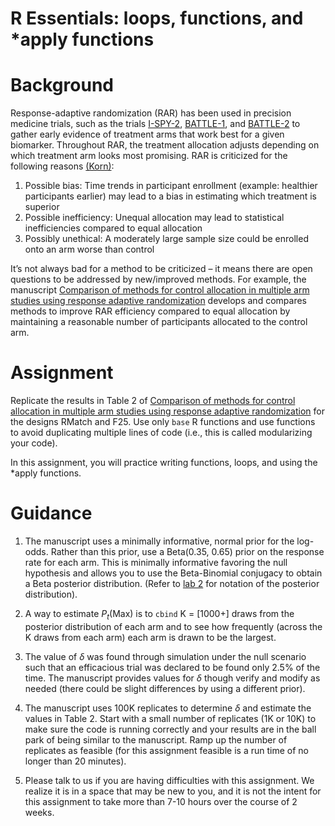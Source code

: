 R Essentials: loops, functions, and \*apply functions
================

# Background

Response-adaptive randomization (RAR) has been used in precision
medicine trials, such as the trials
[I-SPY-2](https://www.nejm.org/doi/pdf/10.1056/NEJMoa1513750?articleTools=true),
[BATTLE-1](https://aacrjournals.org/cancerdiscovery/article/1/1/44/2198?casa_token=pK1gZcX-FgkAAAAA:KmsD6qnoaOMxqHJlg0VGlmqr2nqIl49Xupuh0FX7nnJXNjtdBwVWsdmVtUIXKdEWQ_e5i9pG),
and
[BATTLE-2](https://cdn.amegroups.cn/journals/amepc/files/journals/12/articles/6846/public/6846-PB2-R2.pdf)
to gather early evidence of treatment arms that work best for a given
biomarker. Throughout RAR, the treatment allocation adjusts depending on
which treatment arm looks most promising. RAR is criticized for the
following reasons
[(Korn)](https://watermark.silverchair.com/djx013.pdf?token=AQECAHi208BE49Ooan9kkhW_Ercy7Dm3ZL_9Cf3qfKAc485ysgAAAvswggL3BgkqhkiG9w0BBwagggLoMIIC5AIBADCCAt0GCSqGSIb3DQEHATAeBglghkgBZQMEAS4wEQQMUKqYjuX4J38OrUAJAgEQgIICrkuWgqA03alHxi4xfUz3ybPTepY21z2PaOZFRSmRgKhEf4ROr5tIP8MoeLwYxIexRpjXLTjKQ_Yn6s2oYBYUTJEG_gVqeevFGwvxyi8zas8R1GyiQWDyjnhBsjKcAsKCl6M63_K-LXEPLj7nyw4FZEefXgMSO91jz_bKseNLmhDEmZ7oPvO_xlBzWptEW4gE8I7mrv8h3NbFrM0BrbDIeOkIr36F3X-F3ip5a8lEDirZwrKyLCb598ivER1JVlr7iCzNV9OYHv6P79E6YxKGxJPDNk1WJ-ClcUb6aA87-Gae81SVipvqhu2npbLCFtWVikZKliWQ5lPE9CieOB9hnd93HLsp7Da9U3D0jodTMbk9RE28I7kzuoWHO8BEoPK8p1_1nTWw6pV5CbS02RFxtTr4-aCMm364vJAHrgP3rNmvi-KEGB4rxufA_hebdi2yS20nll2HdAVT81m_cm87x3YvVP7Ut9H-0zTCAVYACBJJUjKS7w7QKkIN-FqdQ7N7u_YJ83bl69sMF0fddIVTA6WFAJWpVmiij5ou34auXuzDtEKLN5nmQ-467HZtpMAkoyFxcyCdtI_ieuyCp1jlP3IC07JZAWvA_8A2W8hEFaRBimq0STpclvxEgt2OCDtE9kTXvS8v6ArS4U6ZkuM7Uw3PSG1ISoYAWPPvWzGMKWU4W4nCS0rT-TPWPJkPf8TGkUK9Q1cDemuYlWZBrYN-RUJ8X204vbqa-p9jsRKIfsQ0QDrW97qHYxf-659kKav288WZ8d5wmESsLKyHEc8JatY2dvmsIMIdeK3mKA68qDUqS3C1yO7X0T4BJZpJPGjjPzFrrqaLAmLdhdqITE5AcT_Eiy3upRuYw3TdqbznbDog3k2K2yIgQUZwu2HC9q_fJhqmxh0WkHQDyYeiXyqb):

1.  Possible bias: Time trends in participant enrollment (example:
    healthier participants earlier) may lead to a bias in estimating
    which treatment is superior
2.  Possible inefficiency: Unequal allocation may lead to statistical
    inefficiencies compared to equal allocation
3.  Possibly unethical: A moderately large sample size could be enrolled
    onto an arm worse than control

It’s not always bad for a method to be criticized – it means there are
open questions to be addressed by new/improved methods. For example, the
manuscript [Comparison of methods for control allocation in multiple arm
studies using response adaptive
randomization](https://journals.sagepub.com/doi/pdf/10.1177/1740774519877836)
develops and compares methods to improve RAR efficiency compared to
equal allocation by maintaining a reasonable number of participants
allocated to the control arm.

# Assignment

Replicate the results in Table 2 of [Comparison of methods for control
allocation in multiple arm studies using response adaptive
randomization](https://journals.sagepub.com/doi/pdf/10.1177/1740774519877836)
for the designs RMatch and F25. Use only `base` R functions and use
functions to avoid duplicating multiple lines of code (i.e., this is
called modularizing your code).

In this assignment, you will practice writing functions, loops, and
using the \*apply functions.

# Guidance

1.  The manuscript uses a minimally informative, normal prior for the
    log-odds. Rather than this prior, use a Beta(0.35, 0.65) prior on
    the response rate for each arm. This is minimally informative
    favoring the null hypothesis and allows you to use the Beta-Binomial
    conjugacy to obtain a Beta posterior distribution. (Refer to [lab
    2](https://uofuepibio.github.io/PHS7045-advanced-programming/week-02-lab.html)
    for notation of the posterior distribution).

2.  A way to estimate $P_t$(Max) is to `cbind` K = \[1000+\] draws from
    the posterior distribution of each arm and to see how frequently
    (across the K draws from each arm) each arm is drawn to be the
    largest.

3.  The value of $\delta$ was found through simulation under the null
    scenario such that an efficacious trial was declared to be found
    only 2.5% of the time. The manuscript provides values for $\delta$
    though verify and modify as needed (there could be slight
    differences by using a different prior).

4.  The manuscript uses 100K replicates to determine $\delta$ and
    estimate the values in Table 2. Start with a small number of
    replicates (1K or 10K) to make sure the code is running correctly
    and your results are in the ball park of being similar to the
    manuscript. Ramp up the number of replicates as feasible (for this
    assignment feasible is a run time of no longer than 20 minutes).

5.  Please talk to us if you are having difficulties with this
    assignment. We realize it is in a space that may be new to you, and
    it is not the intent for this assignment to take more than 7-10
    hours over the course of 2 weeks.
